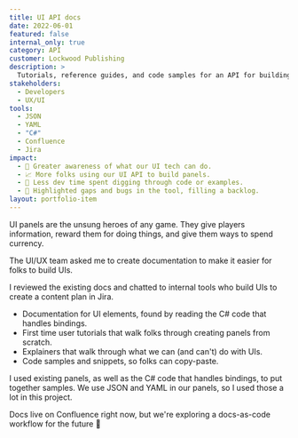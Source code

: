 ```yaml
---
title: UI API docs
date: 2022-06-01
featured: false
internal_only: true
category: API
customer: Lockwood Publishing
description: >
  Tutorials, reference guides, and code samples for an API for building UI panels.
stakeholders:
  - Developers
  - UX/UI
tools:
  - JSON
  - YAML
  - "C#"
  - Confluence
  - Jira
impact:
  - 💪 Greater awareness of what our UI tech can do.
  - 📈 More folks using our UI API to build panels.
  - 🧘 Less dev time spent digging through code or examples.
  - 🐛 Highlighted gaps and bugs in the tool, filling a backlog.
layout: portfolio-item
---
```

UI panels are the unsung heroes of any game. They give players information, reward them for doing things, and give them ways to spend currency.

The UI/UX team asked me to create documentation to make it easier for folks to build UIs.

I reviewed the existing docs and chatted to internal tools who build UIs to create a content plan in Jira.

* Documentation for UI elements, found by reading the C# code that handles bindings.
* First time user tutorials that walk folks through creating panels from scratch.
* Explainers that walk through what we can (and can't) do with UIs.
* Code samples and snippets, so folks can copy-paste.

I used existing panels, as well as the C# code that handles bindings, to put together samples. We use JSON and YAML in our panels, so I used those a lot in this project.

Docs live on Confluence right now, but we're exploring a docs-as-code workflow for the future 👀
